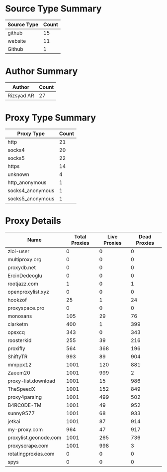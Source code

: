 # Source Type Summary

| Source Type | Count |
|-------------|-------|
| github | 15 |
| website | 11 |
| Github | 1 |


# Author Summary

| Author | Count |
|--------|-------|
| Rizsyad AR | 27 |


# Proxy Type Summary

| Proxy Type | Count |
|------------|-------|
| http | 21 |
| socks4 | 20 |
| socks5 | 22 |
| https | 14 |
| unknown | 4 |
| http_anonymous | 1 |
| socks4_anonymous | 1 |
| socks5_anonymous | 1 |


# Proxy Details

| Name | Total Proxies | Live Proxies | Dead Proxies |
|------|---------------|--------------|---------------|
| zloi-user | 0 | 0 | 0 |
| multiproxy.org | 0 | 0 | 0 |
| proxydb.net | 0 | 0 | 0 |
| ErcinDedeoglu | 0 | 0 | 0 |
| rootjazz.com | 1 | 0 | 1 |
| openproxylist.xyz | 0 | 0 | 0 |
| hookzof | 25 | 1 | 24 |
| proxyspace.pro | 0 | 0 | 0 |
| monosans | 105 | 29 | 76 |
| clarketm | 400 | 1 | 399 |
| opsxcq | 343 | 0 | 343 |
| roosterkid | 255 | 39 | 216 |
| proxifly | 564 | 368 | 196 |
| ShiftyTR | 993 | 89 | 904 |
| mmppx12 | 1001 | 120 | 881 |
| Zaeem20 | 1001 | 999 | 2 |
| proxy-list.download | 1001 | 15 | 986 |
| TheSpeedX | 1001 | 152 | 849 |
| proxy4parsing | 1001 | 499 | 502 |
| B4RC0DE-TM | 1001 | 49 | 952 |
| sunny9577 | 1001 | 68 | 933 |
| jetkai | 1001 | 87 | 914 |
| my-proxy.com | 964 | 47 | 917 |
| proxylist.geonode.com | 1001 | 265 | 736 |
| proxyscrape.com | 1001 | 998 | 3 |
| rotatingproxies.com | 0 | 0 | 0 |
| spys | 0 | 0 | 0 |
